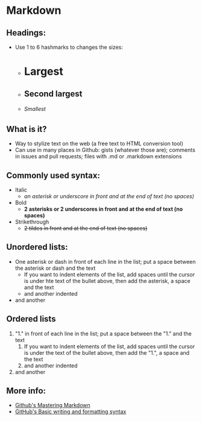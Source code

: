 # Markdown

## Headings:
* Use 1 to 6 hashmarks to changes the sizes:
  * # Largest
  * ## Second largest
  * ###### Smallest

## What is it?
* Way to stylize text on the web (a free text to HTML conversion tool)
* Can use in many places in Github: gists (whatever those are); comments in issues and pull requests; files with .md or .markdown extensions

## Commonly used syntax:
* Italic
  * *an asterisk or underscore in front and at the end of text (no spaces)*
* Bold
  * **2 asterisks or 2 underscores in front and at the end of text (no spaces)**
* Strikethrough
  * ~~2 tildes in front and at the end of text (no spaces)~~

## Unordered lists:
* One asterisk or dash in front of each line in the list; put a space between the asterisk or dash and the text
  * If you want to indent elements of the list, add spaces until the cursor is under hte text of the bullet above, then add the asterisk, a space and the text
  * and another indented
* and another
  
## Ordered lists
1. "1." in front of each line in the list; put a space between the "1." and the text
   1. If you want to indent elements of the list, add spaces until the cursor is under the text of the bullet above, then add the "1.", a space and the text
   1. and another indented
1. and another

## More info:
* [Github's Mastering Markdown](https://guides.github.com/features/mastering-markdown/)
* [GitHub's Basic writing and formatting syntax](https://docs.github.com/en/free-pro-team@latest/github/writing-on-github/basic-writing-and-formatting-syntax)
